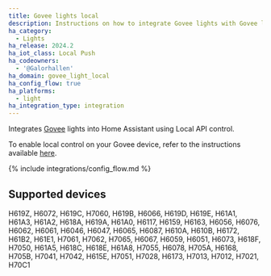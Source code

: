 ```yaml
---
title: Govee lights local
description: Instructions on how to integrate Govee lights with Govee local API
ha_category:
  - Lights
ha_release: 2024.2
ha_iot_class: Local Push
ha_codeowners:
  - '@Galorhallen'
ha_domain: govee_light_local
ha_config_flow: true
ha_platforms:
  - light
ha_integration_type: integration
---
```


Integrates [Govee](https://www.govee.com/) lights into Home Assistant using Local API control.

To enable local control on your Govee device, refer to the instructions available [here](https://app-h5.govee.com/user-manual/wlan-guide).

{% include integrations/config_flow.md %}

## Supported devices

H619Z, H6072, H619C, H7060, H619B, H6066, H619D, H619E, H61A1, H61A3, H61A2, H618A, H619A, H61A0, H6117, H6159, H6163, H6056, H6076, H6062, H6061, H6046, H6047, H6065, H6087, H610A, H610B, H6172, H61B2, H61E1, H7061, H7062, H7065, H6067, H6059, H6051, H6073, H618F, H7050, H61A5, H618C, H618E, H61A8, H7055, H6078, H705A, H6168, H705B, H7041, H7042, H615E, H7051, H7028, H6173, H7013, H7012, H7021, H70C1
